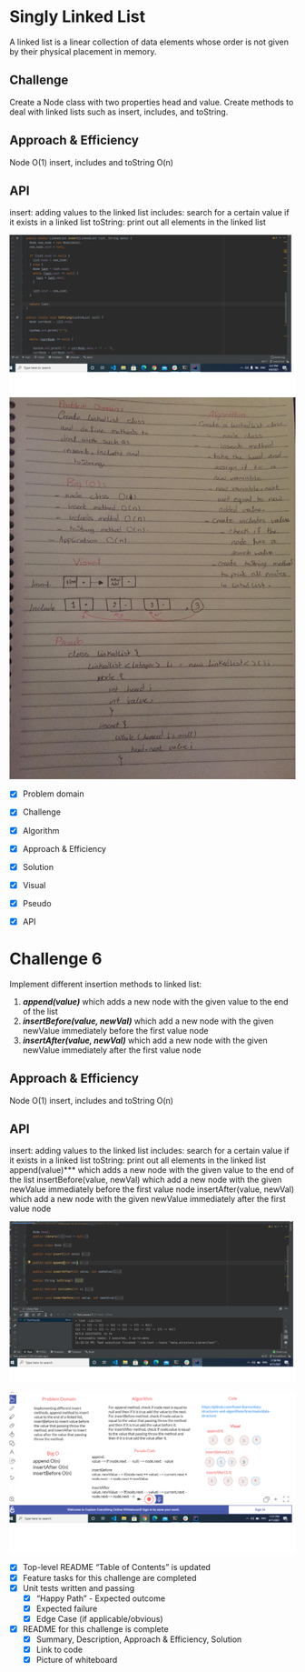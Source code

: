 # Singly Linked List

A linked list is a linear collection of data elements whose order is not given by their physical placement in memory.

## Challenge

Create a Node class with two properties head and value.
Create methods to deal with linked lists such as insert, includes, and toString.

## Approach & Efficiency
Node O(1)
insert, includes and toString O(n)

## API

insert: adding values to the linked list
includes: search for a certain value if it exists in a linked list
toString: print out all elements in the linked list

![Solution](https://github.com/Aseel-Banna/data-structures-and-algorithms/blob/main/challenges/assets/linked-list.png)
![Whiteboard](https://github.com/Aseel-Banna/data-structures-and-algorithms/blob/main/challenges/assets/whiteboard05.jpeg)

- [X] Problem domain
- [X] Challenge
- [X] Algorithm
- [X] Approach & Efficiency
- [X] Solution
- [X] Visual
- [X] Pseudo
- [X] API


# Challenge 6

Implement different insertion methods to linked list:
1. ***append(value)*** which adds a new node with the given value to the end of the list
2. ***insertBefore(value, newVal)*** which add a new node with the given newValue immediately before the first value node
3. ***insertAfter(value, newVal)*** which add a new node with the given newValue immediately after the first value node

## Approach & Efficiency
Node O(1)
insert, includes and toString O(n)

## API

insert: adding values to the linked list
includes: search for a certain value if it exists in a linked list
toString: print out all elements in the linked list
append(value)*** which adds a new node with the given value to the end of the list
insertBefore(value, newVal) which add a new node with the given newValue immediately before the first value node
insertAfter(value, newVal) which add a new node with the given newValue immediately after the first value node

![Solution](https://github.com/Aseel-Banna/data-structures-and-algorithms/blob/main/challenges/assets/challenge06.png)

![whiteboard](https://github.com/Aseel-Banna/data-structures-and-algorithms/blob/main/challenges/assets/linkedlist.png)

- [X] Top-level README “Table of Contents” is updated
- [X] Feature tasks for this challenge are completed
- [X] Unit tests written and passing
  - [X] “Happy Path” - Expected outcome
  - [X] Expected failure
  - [X] Edge Case (if applicable/obvious)
- [X] README for this challenge is complete
  - [X] Summary, Description, Approach & Efficiency, Solution
  - [X] Link to code
  - [X] Picture of whiteboard

